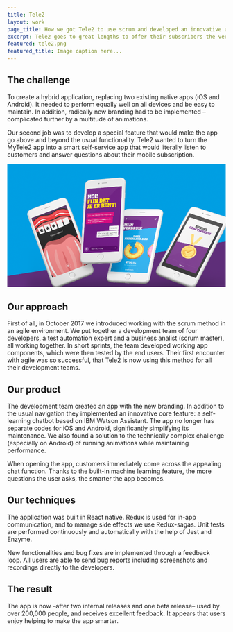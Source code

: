 ```yaml
---
title: Tele2
layout: work
page_title: How we got Tele2 to use scrum and developed an innovative app using an Al-chatbot.
excerpt: Tele2 goes to great lengths to offer their subscribers the very best customer experience. Part of this experience is a great working MyTele2 app. With the help of 800 customers (and an enthusiastic FrontMen team the existing app was radically transformed, killing two (challenging) birds with one stone in the process.
featured: tele2.png
featured_title: Image caption here...
---
```


## The challenge

To create a hybrid application, replacing two existing native apps (iOS and Android). It needed to perform equally well on all devices and be easy to maintain. In addition, radically new branding had to be implemented – complicated further by a multitude of animations.

Our second job was to develop a special feature that would make the app go above and beyond the usual functionality. Tele2 wanted to turn the MyTele2 app into a smart self-service app that would literally listen to customers and answer questions about their mobile subscription.

![TELE2 app](tele2.png 'TELE2 app gallery')

## Our approach

First of all, in October 2017 we introduced working with the scrum method in an agile environment. We put together a development team of four developers, a test automation expert and a business analist (scrum master), all working together. In short sprints, the team developed working app components, which were then tested by the end users. Their first encounter with agile was so successful, that Tele2 is now using this method for all their development teams.

## Our product

The development team created an app with the new branding. In addition to the usual navigation they implemented an innovative core feature: a self-learning chatbot based on IBM Watson Assistant. The app no longer has separate codes for iOS and Android, significantly simplifying its maintenance.
We also found a solution to the technically complex challenge (especially on Android) of running animations while maintaining performance.

When opening the app, customers immediately come across the appealing chat function. Thanks to the built-in machine learning feature, the more questions the user asks, the smarter the app becomes.

## Our techniques

The application was built in React native. Redux is used for in-app communication, and to manage side effects we use Redux-sagas. Unit tests are performed continuously and automatically with the help of Jest and Enzyme.

New functionalities and bug fixes are implemented through a feedback loop. All users are able to send bug reports including screenshots and recordings directly to the developers.

## The result

The app is now –after two internal releases and one beta release– used by over 200,000 people, and receives excellent feedback. It appears that users enjoy helping to make the app smarter.